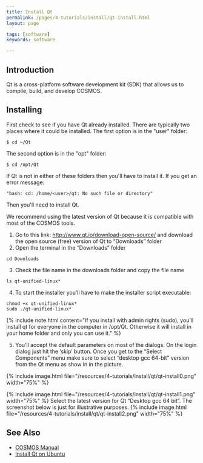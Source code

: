 ```yaml
---
title: Install Qt
permalink: /pages/4-tutorials/install/qt-install.html
layout: page

tags: [software]
keywords: software

---
```



## Introduction

Qt is a cross-platform software development kit (SDK) that allows us to compile, build, and develop COSMOS.

## Installing
First check to see if you have Qt already installed. There are typically two places where it could be installed.
The first option is in the "user" folder:
```
$ cd ~/Qt
```
The second option is in the "opt" folder:
```
$ cd /opt/Qt
```
If Qt is not in either of these folders then you'll have to install it.
If you get an error message:
```
"bash: cd: /home/<user>/qt: No such file or directory"
```
Then you'll need to install Qt.

We recommend using the latest version of Qt because it is compatible with most of the COSMOS tools.
1. Go to this link: http://www.qt.io/download-open-source/ and download the open source (free) version of Qt to “Downloads” folder
2. Open the terminal in the “Downloads” folder
```
cd Downloads
```
3. Check the file name in the downloads folder and copy the file name
```
ls qt-unified-linux*
```
4. To start the installer you’ll have to make the installer script executable:
```
chmod +x qt-unified-linux*
sudo ./qt-unified-linux*
```
{% include note.html content="If you install with admin rights (sudo), you’ll install qt for everyone in the computer in /opt/Qt. Otherwise it will install in your home folder and only you can use it." %}


5. You’ll accept the default parameters on most of the dialogs. On the login dialog just hit the ‘skip’ button. Once you get to the “Select Components” menu make sure to select “desktop gcc 64-bit” version from the Qt menu as show in in the picture.

{% include image.html file="/resources/4-tutorials/install/qt/qt-install0.png" width="75%" %}

{% include image.html file="/resources/4-tutorials/install/qt/qt-install1.png" width="75%" %}
Select the latest version for Qt “Desktop gcc 64 bit”. The screenshot below is just for illustrative purposes.
{% include image.html file="/resources/4-tutorials/install/qt/qt-install2.png" width="75%" %}


## See Also
* [COSMOS Manual](https://docs.google.com/document/d/19rqvtZeEMJzkEcsTlC4ojYUkN-3OcYLc6IqRXgDIQlI)
* [Install Qt on Ubuntu](https://wiki.qt.io/Install_Qt_5_on_Ubuntu)
